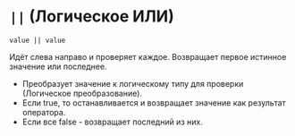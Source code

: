 # `||` (Логическое ИЛИ)

`value || value`

Идёт слева направо и проверяет каждое. Возвращает первое истинное значение или последнее.

- Преобразует значение к логическому типу для проверки (Логическое преобразование).
- Если true, то останавливается и возвращает значение как результат оператора.
- Если все false - возвращает последний из них.
